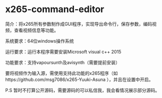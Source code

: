# x265-command-editor
简介：将x265所有参数制作成GUI程序，实现导出命令行，保存参数，编码视频，查看视频信息等功能。


系统要求：64位windows操作系统

运行要求：运行本程序需要安装Microsoft visual c++ 2015

功能要求：支持vapoursunth及avisynth（需要提前安装）

要将视频作为输入源，需使用支持此功能的x265程序（如https://github.com/msg7086/x265-Yuuki-Asuna ），并且在设置中开启。


P.S 暂时不打算公开源码，需要源码的可以私信我，我会看情况展示部分源码。
